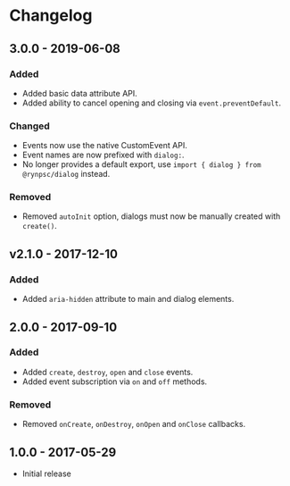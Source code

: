 # Changelog

## 3.0.0 - 2019-06-08

### Added

- Added basic data attribute API.
- Added ability to cancel opening and closing via `event.preventDefault`.

### Changed

- Events now use the native CustomEvent API.
- Event names are now prefixed with `dialog:`.
- No longer provides a default export, use `import { dialog } from @rynpsc/dialog` instead.

### Removed

- Removed `autoInit` option, dialogs must now be manually created with `create()`.

## v2.1.0 - 2017-12-10

### Added

- Added `aria-hidden` attribute to main and dialog elements.

## 2.0.0 - 2017-09-10

### Added

- Added `create`, `destroy`, `open` and `close` events.
- Added event subscription via `on` and `off` methods.

### Removed

- Removed `onCreate`, `onDestroy`, `onOpen` and `onClose` callbacks.

## 1.0.0 - 2017-05-29

- Initial release
